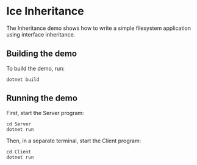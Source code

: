 # Ice Inheritance

The Inheritance demo shows how to write a simple filesystem application using interface inheritance.

## Building the demo

To build the demo, run:

```shell
dotnet build
```

## Running the demo

First, start the Server program:

```shell
cd Server
dotnet run
```

Then, in a separate terminal, start the Client program:

```shell
cd Client
dotnet run
```
